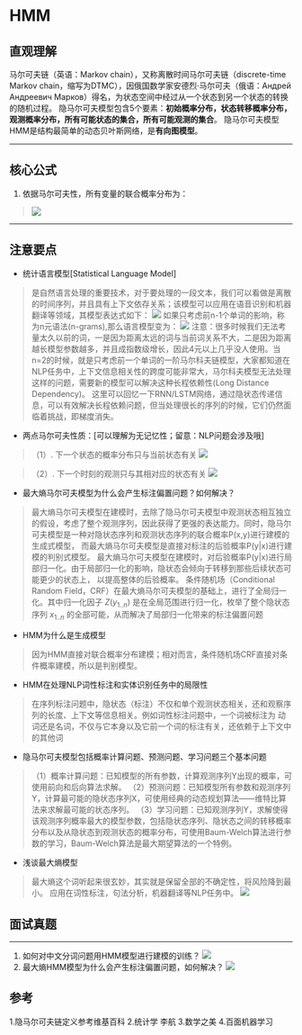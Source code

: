 # HMM #


## 直观理解 ##
马尔可夫链（英语：Markov chain），又称离散时间马尔可夫链（discrete-time Markov chain，缩写为DTMC），因俄国数学家安德烈·马尔可夫（俄语：Андрей Андреевич Марков）得名，为状态空间中经过从一个状态到另一个状态的转换的随机过程。
隐马尔可夫模型包含5个要素：**初始概率分布，状态转移概率分布，观测概率分布，所有可能状态的集合，所有可能观测的集合**。
隐马尔可夫模型HMM是结构最简单的动态贝叶斯网络，是**有向图模型**。

***
## 核心公式 ##
1. 依据马尔可夫性，所有变量的联合概率分布为：
> ![](https://m.qpic.cn/psb?/V11thrEZ18EV2M/y3zg1TDuIJGhEoCSULdtzszvuKIYGR91GX0V9e6t8mY!/b/dL8AAAAAAAAA&bo=zQE4AAAAAAARB8Q!&rf=viewer_4)

***
## 注意要点 ##

- 统计语言模型[Statistical Language Model]
> 是自然语言处理的重要技术，对于要处理的一段文本，我们可以看做是离散的时间序列，并且具有上下文依存关系；该模型可以应用在语音识别和机器翻译等领域，其模型表达式如下：
> ![](http://m.qpic.cn/psb?/V11thrEZ18EV2M/VCYlXkt5CTD8qCeTNEGGbOzbC0P1ulagomRNpGJVoh8!/b/dLgAAAAAAAAA&bo=lgFMAAAAAAARF*s!&rf=viewer_4)
> 如果只考虑前n-1个单词的影响，称为n元语法(n-grams),那么语言模型变为：
> ![](https://m.qpic.cn/psb?/V11thrEZ18EV2M/ruqcInmRICKbhoBQyRGXCVAVhHHU9GoUd7I0PE4uI5U!/b/dDUBAAAAAAAA&bo=0AFHAAAAAAARB6Y!&rf=viewer_4)
> 注意：很多时候我们无法考量太久以前的词，一是因为距离太远的词与当前词关系不大，二是因为距离越长模型参数越多，并且成指数级增长，因此4元以上几乎没人使用。当n=2的时候，就是只考虑前一个单词的一阶马尔科夫链模型，大家都知道在NLP任务中，上下文信息相关性的跨度可能非常大，马尔科夫模型无法处理这样的问题，需要新的模型可以解决这种长程依赖性(Long Distance Dependency)。
> 这里可以回忆一下RNN/LSTM网络，通过隐状态传递信息，可以有效解决长程依赖问题，但当处理很长的序列的时候，它们仍然面临着挑战，即梯度消失。



- 两点马尔可夫性质：[可以理解为无记忆性；留意：NLP问题会涉及哦]


> （1）. 下一个状态的概率分布只与当前状态有关
			![](https://m.qpic.cn/psb?/V11thrEZ18EV2M/VlLQJYru9cCYXpDnysn3kTOfnC*iVWjZazU*srv20nw!/b/dDYBAAAAAAAA&bo=BAIyAAAAAAARBwQ!&rf=viewer_4)


> （2）. 下一个时刻的观测只与其相对应的状态有关
			![](http://m.qpic.cn/psb?/V11thrEZ18EV2M/pHu31gXWQnnUuPqUPF.OGld*1N5VtsQ9YAhwVwegRBI!/b/dAYBAAAAAAAA&bo=CgIvAAAAAAARFwc!&rf=viewer_4)



- 最大熵马尔可夫模型为什么会产生标注偏置问题？如何解决？
> 最大熵马尔可夫模型在建模时，去除了隐马尔可夫模型中观测状态相互独立的假设，考虑了整个观测序列，因此获得了更强的表达能力。同时，隐马尔可夫模型是一种对隐状态序列和观测状态序列的联合概率P(x,y)进行建模的生成式模型， 而最大熵马尔可夫模型是直接对标注的后验概率P(y|x)进行建模的判别式模型。
> 最大熵马尔可夫模型在建模时，对后验概率P(y|x)进行局部归一化。由于局部归一化的影响，隐状态会倾向于转移到那些后续状态可能更少的状态上， 以提高整体的后验概率。
> 条件随机场（Conditional Random Field，CRF）在最大熵马尔可夫模型的基础上，进行了全局归一化。其中归一化因子 $Z(y_{1..n})$ 是在全局范围进行归一化，枚举了整个隐状态序列 $x_{1..n}$ 的全部可能，从而解决了局部归一化带来的标注偏置问题

- HMM为什么是生成模型
> 因为HMM直接对联合概率分布建模；相对而言，条件随机场CRF直接对条件概率建模，所以是判别模型。



- HMM在处理NLP词性标注和实体识别任务中的局限性
> 在序列标注问题中，隐状态（标注）不仅和单个观测状态相关，还和观察序列的长度、上下文等信息相关。例如词性标注问题中，一个词被标注为 动词还是名词，不仅与它本身以及它前一个词的标注有关，还依赖于上下文中的其他词
>



- 隐马尔可夫模型包括概率计算问题、预测问题、学习问题三个基本问题
> （1）概率计算问题：已知模型的所有参数，计算观测序列Y出现的概率，可使用前向和后向算法求解。
> （2）预测问题：已知模型所有参数和观测序列Y，计算最可能的隐状态序列X，可使用经典的动态规划算法——维特比算法来求解最可能的状态序列。
> （3）学习问题：已知观测序列Y，求解使得该观测序列概率最大的模型参数，包括隐状态序列、隐状态之间的转移概率分布以及从隐状态到观测状态的概率分布，可使用Baum-Welch算法进行参数的学习，Baum-Welch算法是最大期望算法的一个特例。



- 浅谈最大熵模型
>最大熵这个词听起来很玄妙，其实就是保留全部的不确定性，将风险降到最小。
>应用在词性标注，句法分析，机器翻译等NLP任务中。
>![](https://m.qpic.cn/psb?/V11thrEZ18EV2M/b7zb1D1Obg8wK8WVUacEg*PGY1f5voNT.CQpcGwNTjQ!/b/dFMBAAAAAAAA&bo=tgFVAgAAAAADB8I!&rf=viewer_4)
>



## 面试真题 ##

----------
1. 如何对中文分词问题用HMM模型进行建模的训练？
![](https://m.qpic.cn/psb?/V11thrEZ18EV2M/qrxf7RmpPpOope..bx*jIfLkDAarZNo2vV*eUKu1238!/b/dDQBAAAAAAAA&bo=OQIRAwAAAAADBws!&rf=viewer_4)
2. 最大熵HMM模型为什么会产生标注偏置问题，如何解决？
![](https://m.qpic.cn/psb?/V11thrEZ18EV2M/xW2pgRjkJbr9ERjCFYtgDV7m0yu5mCJKQiP56pLUFS8!/b/dMQAAAAAAAAA&bo=5QHWBgAAAAADBxY!&rf=viewer_4)



## 参考 ##
1.隐马尔可夫链定义参考维基百科
2.统计学 李航
3.数学之美
4.百面机器学习
